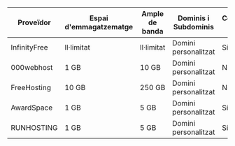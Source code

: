 | Proveïdor      | Espai d'emmagatzematge | Ample de banda | Dominis i Subdominis | Certificat SSL | Publicitat | Altres Característiques        |
|----------------|------------------------|---------------|-----------------------|----------------|------------|--------------------------------|
| InfinityFree   | Il·limitat             | Il·limitat    | Domini personalitzat  | Sí             | No         | Suport per a PHP i MySQL       |
| 000webhost     | 1 GB                   | 10 GB         | Domini personalitzat  | No             | Sí         | Suport per a PHP i MySQL       |
| FreeHosting    | 10 GB                  | 250 GB        | Domini personalitzat  | No             | No         | Suport per a PHP i MySQL       |
| AwardSpace     | 1 GB                   | 5 GB          | Domini personalitzat  | Sí             | Sí         | Suport per a PHP i MySQL       |
| RUNHOSTING     | 1 GB                   | 5 GB          | Domini personalitzat  | Sí             | Sí         | Suport per a PHP i MySQL       |
